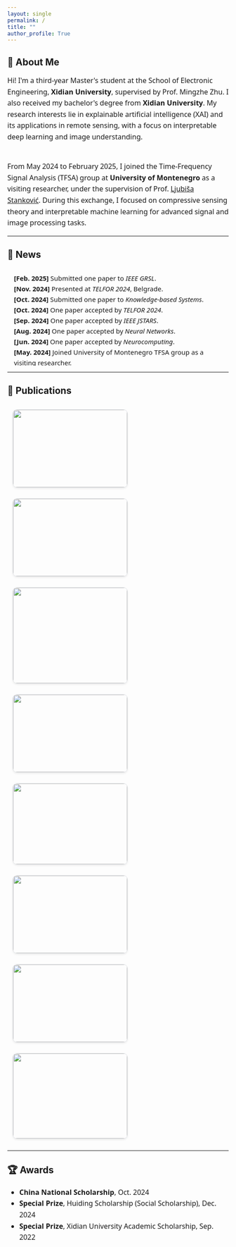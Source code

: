 ```yaml
---
layout: single
permalink: /
title: ""
author_profile: True
---
```


<style>
.page__title { display: none; }
</style>


<a id="about"></a>
## 👤 About Me

<div style="font-size: 16px; line-height: 1.6; font-family: 'Segoe UI', sans-serif;">

Hi! I'm a third-year Master's student at the School of Electronic Engineering, <b>Xidian University</b>, supervised by Prof. Mingzhe Zhu. I also received my bachelor's degree from <b>Xidian University</b>. My research interests lie in explainable artificial intelligence (XAI) and its applications in remote sensing, with a focus on interpretable deep learning and image understanding.<br><br>

From May 2024 to February 2025, I joined the Time-Frequency Signal Analysis (TFSA) group at <b>University of Montenegro</b> as a visiting researcher, under the supervision of Prof.
<a href="https://tfsa.ucg.ac.me/ljubisa.html" target="_blank">Ljubiša Stanković</a>. During this exchange, I focused on compressive sensing theory and interpretable machine learning for advanced signal and image processing tasks.

</div>


---

<a id="news"></a>
## 📰 News

<div style="max-height: 200px; overflow-y: auto; padding: 0.75em 1em;
  border: 1px solid var(--color-border-default);
  border-radius: 8px;
  background-color: var(--color-canvas-subtle);
  font-family: 'Segoe UI', 'Helvetica Neue', sans-serif;
  font-size: 15px;
  line-height: 1.6;
  color: var(--color-fg-default);">

<ul style="list-style-type: none; padding-left: 0; margin: 0;">
  <li><b>[Feb. 2025]</b> Submitted one paper to <i>IEEE GRSL</i>.</li>
  <li><b>[Nov. 2024]</b> Presented at <i>TELFOR 2024</i>, Belgrade.</li>
  <li><b>[Oct. 2024]</b> Submitted one paper to <i>Knowledge-based Systems</i>.</li>
  <li><b>[Oct. 2024]</b> One paper accepted by <i>TELFOR 2024</i>.</li>
  <li><b>[Sep. 2024]</b> One paper accepted by <i>IEEE JSTARS</i>.</li>
  <li><b>[Aug. 2024]</b> One paper accepted by <i>Neural Networks</i>.</li>
  <li><b>[Jun. 2024]</b> One paper accepted by <i>Neurocomputing</i>.</li>
  <li><b>[May. 2024]</b> Joined University of Montenegro TFSA group as a visiting researcher.</li>
  <li><b>[Jan. 2024]</b> Two papers accepted at <i>IGARSS 2024</i>.</li>
</ul>
</div>


---

<a id="publications"></a>
## 📄 Publications

<!-- Begin: Publications Card View -->

<div style="display: flex; flex-wrap: wrap; justify-content: start;">

<!-- 1 -->
<div style="width: 260px; display: inline-block; margin: 12px; border: 1px solid #e1e4e8; border-radius: 10px; overflow: hidden; box-shadow: 0 2px 4px rgba(0,0,0,0.08);">
  <img src="images/synthesis_despeckling_part_00.png" style="width: 100%; height: auto;">
  <div style="padding: 10px; font-size: 14px;">
    <b>Xuran Hu</b>, Mingzhe Zhu*, Djordje Stankovic, Zhenpeng Feng, Ljubiša Stanković<br>
    <i><b>SAR Despeckling via Log-Yeo-Johnson Transformation and Sparse Representation</b></i><br><br>
    📄 <a href="https://arxiv.org/pdf/2412.18121">arXiv</a>
  </div>
</div>

<!-- 2 -->
<div style="width: 260px; display: inline-block; margin: 12px; border: 1px solid #e1e4e8; border-radius: 10px; overflow: hidden; box-shadow: 0 2px 4px rgba(0,0,0,0.08);">
  <img src="images/GUD_flowchat.png" style="width: 100%; height: auto;">
  <div style="padding: 10px; font-size: 14px;">
    <b>Xuran Hu</b>, Mingzhe Zhu*, Ziqiang Xu, Zhenpeng Feng, Ljubiša Stanković<br>
    <i><b>Interpretable Multi-task SAR Image Processing via GAN-based Unsupervised Manipulation</b></i><br><br>
    📄 <a href="https://arxiv.org/pdf/2408.01553">arXiv</a>
  </div>
</div>

<!-- 3 -->
<div style="width: 260px; display: inline-block; margin: 12px; border: 1px solid #e1e4e8; border-radius: 10px; overflow: hidden; box-shadow: 0 2px 4px rgba(0,0,0,0.08);">
  <img src="images/poc_flowchart.png" style="width: 100%; height: auto;">
  <div style="padding: 10px; font-size: 14px;">
    <b>Xuran Hu</b>, Mingzhe Zhu*, Zhenpeng Feng, Miloš Daković, Ljubiša Stanković<br>
    <i><b>Perturbation on Feature Coalition: Towards Interpretable Deep Neural Networks</b></i><br>
    <i>IEEE Telecommunications Forum</i>, 2024<br><br>
    📄 <a href="https://ieeexplore.ieee.org/abstract/document/10819067">Paper</a> |
    💻 <a href="https://github.com/Teriri1999/Perturebation-on-Feature-Coalition">Code</a>
  </div>
</div>

<!-- 4 -->
<div style="width: 260px; display: inline-block; margin: 12px; border: 1px solid #e1e4e8; border-radius: 10px; overflow: hidden; box-shadow: 0 2px 4px rgba(0,0,0,0.08);">
  <img src="images/mulit-class_00.png" style="width: 100%; height: auto;">
  <div style="padding: 10px; font-size: 14px;">
    <b>Xuran Hu</b>, Mingzhe Zhu*, Zhenpeng Feng, Ljubiša Stanković<br>
    <i><b>Re-perceive Global Vision of Transformer for RSI Weakly Supervised Object Localization</b></i><br>
    <i>IEEE JSTARS</i>, 2024<br><br>
    📄 <a href="https://ieeexplore.ieee.org/stamp/stamp.jsp?tp=&arnumber=10678922">Paper</a>
  </div>
</div>

<!-- 5 -->
<div style="width: 260px; display: inline-block; margin: 12px; border: 1px solid #e1e4e8; border-radius: 10px; overflow: hidden; box-shadow: 0 2px 4px rgba(0,0,0,0.08);">
  <img src="images/shapley_nn2024.png" style="width: 100%; height: auto;">
  <div style="padding: 10px; font-size: 14px;">
    <b>Xuran Hu</b>, Mingzhe Zhu*, Zhenpeng Feng, Ljubiša Stanković<br>
    <i><b>Manifold-based Shapley Explanations for High Dimensional Correlated Features</b></i><br>
    <i>Neural Networks</i>, 2024<br><br>
    📄 <a href="https://doi.org/10.1016/j.neunet.2024.106634">Paper</a> |
    💻 <a href="https://github.com/Teriri1999/Latent-SHAP">Code</a>
  </div>
</div>

<!-- 6 -->
<div style="width: 260px; display: inline-block; margin: 12px; border: 1px solid #e1e4e8; border-radius: 10px; overflow: hidden; box-shadow: 0 2px 4px rgba(0,0,0,0.08);">
  <img src="images/API-SAR flowchat_00.png" style="width: 100%; height: auto;">
  <div style="padding: 10px; font-size: 14px;">
    Mingzhe Zhu, <b>Xuran Hu*</b>, Zhenpeng Feng, Ljubiša Stanković<br>
    <i><b>Unveiling SAR Target Recognition Networks: Adaptive Perturbation Interpretation</b></i><br>
    <i>Neurocomputing</i>, 2024<br><br>
    📄 <a href="https://doi.org/10.1016/j.neucom.2024.128137">Paper</a>
  </div>
</div>

<!-- 7 -->
<div style="width: 260px; display: inline-block; margin: 12px; border: 1px solid #e1e4e8; border-radius: 10px; overflow: hidden; box-shadow: 0 2px 4px rgba(0,0,0,0.08);">
  <img src="images/feature_manifold_00.png" style="width: 100%; height: auto;">
  <div style="padding: 10px; font-size: 14px;">
    <b>Xuran Hu</b>, Mingzhe Zhu*, Yuanjing Liu, Zhenpeng Feng, Ljubiša Stanković<br>
    <i><b>Manifold-based Shapley for SAR Recognition Network Explanation</b></i><br>
    <i>IEEE IGARSS</i>, 2024<br><br>
    📄 <a href="https://ieeexplore.ieee.org/abstract/document/10642512">Paper</a>
  </div>
</div>

<!-- 8 -->
<div style="width: 260px; display: inline-block; margin: 12px; border: 1px solid #e1e4e8; border-radius: 10px; overflow: hidden; box-shadow: 0 2px 4px rgba(0,0,0,0.08);">
  <img src="images/Regional_restoration_00.png" style="width: 100%; height: auto;">
  <div style="padding: 10px; font-size: 14px;">
    <b>Xuran Hu</b>, Ziqiang Xu, Zhihan Chen, Mingzhe Zhu*, Zhenpeng Feng, Ljubiša Stanković<br>
    <i><b>SAR Despeckling via Regional Denoising Diffusion Probabilistic Model</b></i><br>
    <i>IEEE IGARSS</i>, 2024<br><br>
    📄 <a href="https://ieeexplore.ieee.org/document/10641283">Paper</a>
  </div>
</div>

</div>


---

<a id="awards"></a>
## 🏆 Awards

<div style="font-size: 16px; font-family: 'Segoe UI', sans-serif; line-height: 1.6;">

<ul>
  <li><b>China National Scholarship</b>, Oct. 2024</li>
  <li><b>Special Prize</b>, Huiding Scholarship (Social Scholarship), Dec. 2024</li>
  <li><b>Special Prize</b>, Xidian University Academic Scholarship, Sep. 2022</li>
</ul>

</div>


